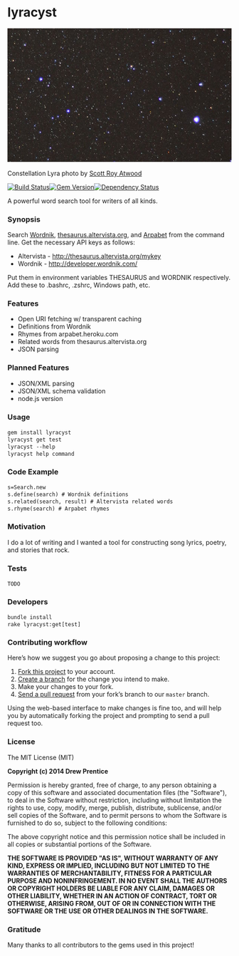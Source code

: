 lyracyst
===

[![lyracyst](lyra.jpg)](http://en.wikipedia.org/wiki/File:Lyra_constellation_detail_long_exposure.jpg)

Constellation Lyra photo by [Scott Roy Atwood](http://en.wikipedia.org/wiki/File:Lyra_constellation_detail_long_exposure.jpg)

[![Build Status](https://travis-ci.org/weirdpercent/lyracyst.png?branch=master)](https://travis-ci.org/weirdpercent/lyracyst)[![Gem Version](https://badge.fury.io/rb/lyracyst.svg)](http://badge.fury.io/rb/lyracyst)[![Dependency Status](https://gemnasium.com/weirdpercent/lyracyst.png)](https://gemnasium.com/weirdpercent/lyracyst)

A powerful word search tool for writers of all kinds.

### Synopsis

Search [Wordnik](http://www.wordnik.com/), [thesaurus.altervista.org](http://thesaurus.altervista.org/), and [Arpabet](http://en.wikipedia.org/wiki/Arpabet) from the command line. Get the necessary API keys as follows:

- Altervista - http://thesaurus.altervista.org/mykey
- Wordnik - http://developer.wordnik.com/

Put them in environment variables THESAURUS and WORDNIK respectively. Add these to .bashrc, .zshrc, Windows path, etc.

### Features

- Open URI fetching w/ transparent caching
- Definitions from Wordnik
- Rhymes from arpabet.heroku.com
- Related words from thesaurus.altervista.org
- JSON parsing

### Planned Features

- JSON/XML parsing
- JSON/XML schema validation
- node.js version

### Usage

    gem install lyracyst
    lyracyst get test
    lyracyst --help
    lyracyst help command

### Code Example

    s=Search.new
    s.define(search) # Wordnik definitions
    s.related(search, result) # Altervista related words
    s.rhyme(search) # Arpabet rhymes

### Motivation

I do a lot of writing and I wanted a tool for constructing song lyrics, poetry, and stories that rock.

### Tests

    TODO

### Developers

    bundle install
    rake lyracyst:get[test]

### Contributing workflow

Here’s how we suggest you go about proposing a change to this project:

1. [Fork this project][fork] to your account.
2. [Create a branch][branch] for the change you intend to make.
3. Make your changes to your fork.
4. [Send a pull request][pr] from your fork’s branch to our `master` branch.

Using the web-based interface to make changes is fine too, and will help you
by automatically forking the project and prompting to send a pull request too.

[fork]: http://help.github.com/forking/
[branch]: https://help.github.com/articles/creating-and-deleting-branches-within-your-repository
[pr]: http://help.github.com/pull-requests/

### License

The MIT License (MIT)

**Copyright (c) 2014 Drew Prentice**

Permission is hereby granted, free of charge, to any person obtaining a copy
of this software and associated documentation files (the "Software"), to deal
in the Software without restriction, including without limitation the rights
to use, copy, modify, merge, publish, distribute, sublicense, and/or sell
copies of the Software, and to permit persons to whom the Software is
furnished to do so, subject to the following conditions:

The above copyright notice and this permission notice shall be included in all
copies or substantial portions of the Software.

**THE SOFTWARE IS PROVIDED "AS IS", WITHOUT WARRANTY OF ANY KIND, EXPRESS OR
IMPLIED, INCLUDING BUT NOT LIMITED TO THE WARRANTIES OF MERCHANTABILITY,
FITNESS FOR A PARTICULAR PURPOSE AND NONINFRINGEMENT. IN NO EVENT SHALL THE
AUTHORS OR COPYRIGHT HOLDERS BE LIABLE FOR ANY CLAIM, DAMAGES OR OTHER
LIABILITY, WHETHER IN AN ACTION OF CONTRACT, TORT OR OTHERWISE, ARISING FROM,
OUT OF OR IN CONNECTION WITH THE SOFTWARE OR THE USE OR OTHER DEALINGS IN THE
SOFTWARE.**

### Gratitude

Many thanks to all contributors to the gems used in this project!
